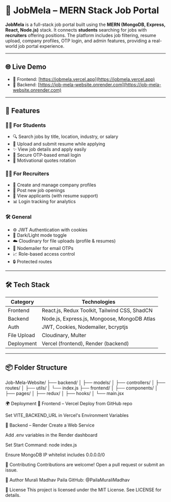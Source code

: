 # 💼 JobMela – MERN Stack Job Portal

**JobMela** is a full-stack job portal built using the **MERN (MongoDB, Express, React, Node.js)** stack. It connects **students** searching for jobs with **recruiters** offering positions. The platform includes job filtering, resume upload, company profiles, OTP login, and admin features, providing a real-world job portal experience.

---

## 🌐 Live Demo

- 🔗 Frontend: [https://jobmela.vercel.app](https://jobmela.vercel.app)
- 🔗 Backend: [https://job-mela-website.onrender.com](https://job-mela-website.onrender.com)

---

## 🚀 Features

### 👨‍🎓 For Students
- 🔍 Search jobs by title, location, industry, or salary
- 📁 Upload and submit resume while applying
- ✨ View job details and apply easily
- 📧 Secure OTP-based email login
- 🎯 Motivational quotes rotation

### 🧑‍💼 For Recruiters
- 🏢 Create and manage company profiles
- 📢 Post new job openings
- 🧾 View applicants (with resume support)
- 📊 Login tracking for analytics

### 🛠 General
- ⚙️ JWT Authentication with cookies
- 🌙 Dark/Light mode toggle
- ☁️ Cloudinary for file uploads (profile & resumes)
- 📩 Nodemailer for email OTPs
- 📈 Role-based access control
- 🔒 Protected routes

---

## 🛠 Tech Stack

| Category   | Technologies                                  |
|------------|-----------------------------------------------|
| Frontend   | React.js, Redux Toolkit, Tailwind CSS, ShadCN |
| Backend    | Node.js, Express.js, Mongoose, MongoDB Atlas  |
| Auth       | JWT, Cookies, Nodemailer, bcryptjs            |
| File Upload| Cloudinary, Multer                            |
| Deployment | Vercel (frontend), Render (backend)           |

---

## 📦 Folder Structure

Job-Mela-Website/
├── backend/
│ ├── models/
│ ├── controllers/
│ ├── routes/
│ ├── utils/
│ └── index.js
├── frontend/
│ ├── components/
│ ├── pages/
│ ├── redux/
│ ├── hooks/
│ └── main.jsx


🌍 Deployment
🔹 Frontend – Vercel
Deploy from GitHub repo

Set VITE_BACKEND_URL in Vercel's Environment Variables

🔸 Backend – Render
Create a Web Service

Add .env variables in the Render dashboard

Set Start Command: node index.js

Ensure MongoDB IP whitelist includes 0.0.0.0/0


📣 Contributing
Contributions are welcome! Open a pull request or submit an issue.

👤 Author
Murali Madhav Paila
GitHub: @PailaMuraliMadhav

📄 License
This project is licensed under the MIT License. See LICENSE for details.

